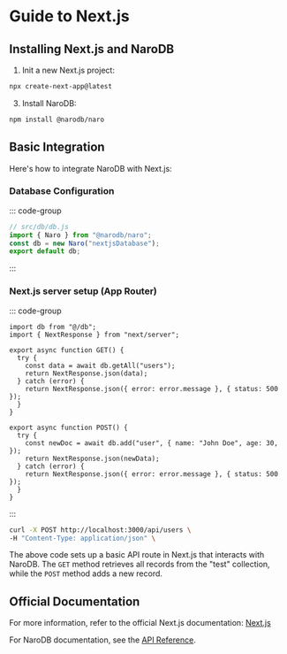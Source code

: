 # Guide to Next.js

## Installing Next.js and NaroDB

1. Init a new Next.js project:

```bash
npx create-next-app@latest
```

3. Install NaroDB:

```bash
npm install @narodb/naro
```

## Basic Integration

Here's how to integrate NaroDB with Next.js:

### Database Configuration

::: code-group

```ts [ESM]
// src/db/db.js
import { Naro } from "@narodb/naro";
const db = new Naro("nextjsDatabase");
export default db;
```
:::

### Next.js server setup  (App Router)

::: code-group
```js{1,6,15} [src/app/api/users/route.js]
import db from "@/db";
import { NextResponse } from "next/server";

export async function GET() {
  try {
    const data = await db.getAll("users");
    return NextResponse.json(data);
  } catch (error) {
    return NextResponse.json({ error: error.message }, { status: 500 });
  }
}

export async function POST() {
  try {
    const newDoc = await db.add("user", { name: "John Doe", age: 30, });
    return NextResponse.json(newData);
  } catch (error) {
    return NextResponse.json({ error: error.message }, { status: 500 });
  }
}
```
:::

```bash
curl -X POST http://localhost:3000/api/users \
-H "Content-Type: application/json" \
```


The above code sets up a basic API route in Next.js that interacts with NaroDB. The `GET` method retrieves all records
from the "test" collection, while the `POST` method adds a new record.

## Official Documentation

For more information, refer to the official Next.js documentation: [Next.js](https://nextjs.org/)

For NaroDB documentation, see the [API Reference](/api-reference/get).

